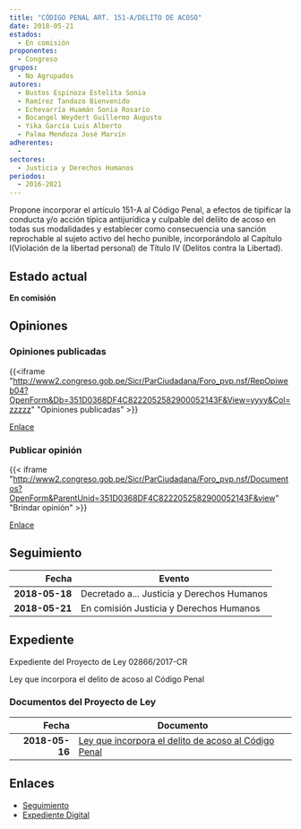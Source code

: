 ```yaml
---
title: "CÓDIGO PENAL ART. 151-A/DELITO DE ACOSO"
date: 2018-05-21
estados: 
  - En comisión
proponentes: 
  - Congreso
grupos: 
  - No Agrupados
autores: 
  - Bustos Espinoza Estelita Sonia
  - Ramírez Tandazo Bienvenido
  - Echevarría Huamán Sonia Rosario
  - Bocangel Weydert Guillermo Augusto
  - Yika García Luis Alberto
  - Palma Mendoza José Marvín
adherentes: 
  - 
sectores: 
  - Justicia y Derechos Humanos
periodos: 
  - 2016-2021
---
```


Propone incorporar el artículo 151-A al Código Penal, a efectos de tipificar la conducta y/o acción típica antijurídica y culpable del deliito de acoso en todas sus modalidades y establecer como consecuencia una sanción reprochable al sujeto activo del hecho punible, incorporándolo al Capítulo I(Violación de la libertad personal) de Título IV (Delitos contra la Libertad).


## Estado actual

**En comisión**

## Opiniones

### Opiniones publicadas

{{<iframe "http://www2.congreso.gob.pe/Sicr/ParCiudadana/Foro_pvp.nsf/RepOpiweb04?OpenForm&Db=351D0368DF4C8222052582900052143F&View=yyyy&Col=zzzzz" "Opiniones publicadas" >}}

[Enlace](http://www2.congreso.gob.pe/Sicr/ParCiudadana/Foro_pvp.nsf/RepOpiweb04?OpenForm&Db=351D0368DF4C8222052582900052143F&View=yyyy&Col=zzzzz)
### Publicar opinión

{{< iframe "http://www2.congreso.gob.pe/Sicr/ParCiudadana/Foro_pvp.nsf/Documentos?OpenForm&ParentUnid=351D0368DF4C8222052582900052143F&view" "Brindar opinión" >}}

[Enlace](http://www2.congreso.gob.pe/Sicr/ParCiudadana/Foro_pvp.nsf/Documentos?OpenForm&ParentUnid=351D0368DF4C8222052582900052143F&view)

## Seguimiento

| Fecha | Evento |
|------:|--------|
| **2018-05-18** | Decretado a... Justicia y Derechos Humanos|
| **2018-05-21** | En comisión Justicia y Derechos Humanos|


## Expediente

Expediente del Proyecto de Ley 02866/2017-CR

Ley que incorpora el delito de acoso al Código Penal


### Documentos del Proyecto de Ley

| Fecha | Documento |
|------:|--------|
| **2018-05-16** | [Ley que incorpora el delito de acoso al Código Penal](http://www.leyes.congreso.gob.pe/Documentos/2016_2021/Proyectos_de_Ley_y_de_Resoluciones_Legislativas/PL0286620180516.pdf) |

## Enlaces 

- [Seguimiento](http://www2.congreso.gob.pe/Sicr/TraDocEstProc/CLProLey2016.nsf/f7fff46988ca05b1052578e100829cc7/401a0acf66231dc50525828f007c7579?OpenDocument)
- [Expediente Digital](http://www2.congreso.gob.pe/Sicr/TraDocEstProc/CLProLey2016.nsf/f7fff46988ca05b1052578e100829cc7/401a0acf66231dc50525828f007c7579?OpenDocument&Click=05257FB7005EB655.eb71d0cf91d8294e05256cdf006b5706/$Body/0.1C6C)
